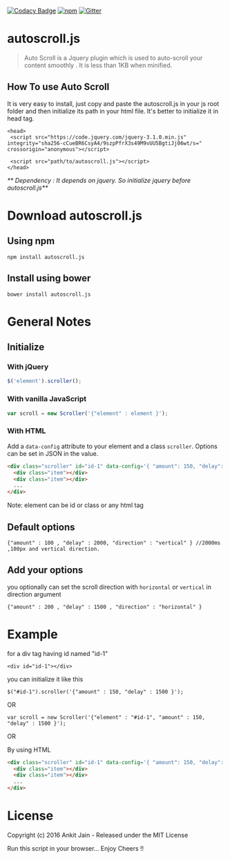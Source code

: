[![Codacy Badge](https://api.codacy.com/project/badge/Grade/fb11e2e1d7554469853708d897a49dae)](https://www.codacy.com/app/ankitjain28may77/autoscroll-js?utm_source=github.com&amp;utm_medium=referral&amp;utm_content=ankitjain28may/autoscroll.js&amp;utm_campaign=Badge_Grade)
[![npm](https://img.shields.io/npm/dt/autoscroll.js.svg)](https://www.npmjs.com/package/autoscroll.js)
[![Gitter](https://badges.gitter.im/ankitjain28may/autoscroll.js.svg)](https://gitter.im/ankitjain28may/autoscroll.js?utm_source=badge&utm_medium=badge&utm_campaign=pr-badge)

# autoscroll.js

>Auto Scroll is a Jquery plugin which is used to auto-scroll your content smoothly .
It is less than 1KB when minified.


## How To use Auto Scroll

It is very easy to install, just copy and paste the autoscroll.js in your js root folder and then initialize its path
in your html file. It's better to initialize it in head tag.
```
<head>
 <script src="https://code.jquery.com/jquery-3.1.0.min.js" integrity="sha256-cCueBR6CsyA4/9szpPfrX3s49M9vUU5BgtiJj06wt/s=" crossorigin="anonymous"></script>

 <script src="path/to/autoscroll.js"></script>
</head>
```
_** Dependency : It depends on jquery. So initialize jquery before autoscroll.js**_

# Download autoscroll.js
## Using npm

```
npm install autoscroll.js
```

## Install using bower

```
bower install autoscroll.js
```


# General Notes

## Initialize
### With jQuery

```js
$('element').scroller();
```

### With vanilla JavaScript

```js
var scroll = new Scroller('{"element" : element }');
```

### With HTML
Add a `data-config` attribute to your element and a class `scroller`. Options can be set in JSON in the value.

``` html
<div class="scroller" id="id-1" data-config='{ "amount": 150, "delay": 1500 }'>
  <div class="item"></div>
  <div class="item"></div>
  ...
</div>
```
Note: element can be id or class or any html tag

## Default options
```
{"amount" : 100 , "delay" : 2000, "direction" : "vertical" } //2000ms ,100px and vertical direction.
```

## Add your options
you optionally can set the scroll direction with `horizontal` or `vertical` in direction argument
```
{"amount" : 200 , "delay" : 1500 , "direction" : "horizontal" }
```

# Example
for a div tag having id named "id-1"
```
<div id="id-1"></div>
```
you can initialize it like this
```
$("#id-1").scroller('{"amount" : 150, "delay" : 1500 }');
```
OR
```
var scroll = new Scroller('{"element" : "#id-1", "amount" : 150, "delay" : 1500 }');
```
OR

By using HTML
``` html
<div class="scroller" id="id-1" data-config='{ "amount": 150, "delay": 1500 }'>
  <div class="item"></div>
  <div class="item"></div>
  ...
</div>
```
# License
Copyright (c) 2016 Ankit Jain - Released under the MIT License

Run this script in your browser...
Enjoy Cheers !!